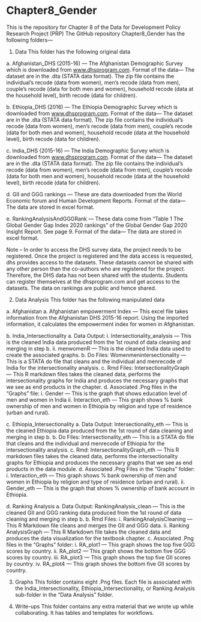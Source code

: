 # Chapter8_Gender
This is the repository for Chapter 8 of the Data for Development Policy Research Project (PRP) 
The GitHub repository Chapter8_Gender has the following folders—

1.	Data 
This folder has the following original data

a.	Afghanistan_DHS (2015-16) — The Afghanistan Demographic Survey which is downloaded from www.dhsprogram.com.
Format of the data—
The dataset are in the .dta (STATA data format). The zip file contains the individual’s recode (data from women), men’s recode (data from men), couple’s recode (data for both men and women), household recode (data at the household level), birth recode (data for children).

b.	Ethiopia_DHS (2016) — The Ethiopia Demographic Survey which is downloaded from www.dhsprogram.com.
Format of the data—
The dataset are in the .dta (STATA data format). The zip file contains the individual’s recode (data from women), men’s recode (data from men), couple’s recode (data for both men and women), household recode (data at the household level), birth recode (data for children).

c.	India_DHS (2015-16) — The India Demographic Survey which is downloaded from www.dhsprogram.com.
Format of the data—
The dataset are in the .dta (STATA data format). The zip file contains the individual’s recode (data from women), men’s recode (data from men), couple’s recode (data for both men and women), household recode (data at the household level), birth recode (data for children).

d.	GII and GGG rankings — These are data downloaded from the World Economic forum and Human Development Reports.
Format of the data—
The data are stored in excel format.

e.	RankingAnalysisAndGGGRank — These data come from “Table 1 The Global Gender Gap Index 2020 rankings” of the Global Gender Gap 2020 Insight Report. See page 9.
Format of the data—
The data are stored in excel format. 

Note – In order to access the DHS survey data, the project needs to be registered. Once the project is registered and the data access is requested, dhs provides access to the datasets. These datasets cannot be shared with any other person than the co-authors who are registered for the project. Therefore, the DHS data has not been shared with the students. Students can register themselves at the dhsprogram.com and get access to the datasets. The data on rankings are public and hence shared.

2.	Data Analysis
This folder has the following manipulated data 

a.	Afghanistan
a.	Afghanistan empowerment Index — This excel file takes information from the Afghanistan DHS 2015-16 report. Using the imported information, it calculates the empowerment index for women in Afghanistan.
 
b.	India_Intersectionality
a.	Data Output: 
i.	Intersectionality_analysis — This is the cleaned India data produced from the 1st round of data cleaning and merging in step b.
ii.	menwomenR — This is the cleaned India data used to create the associated graphs. 
b.	Do Files: Womenmenintersectionality — This is a STATA do file that cleans and the individual and menrecode of India for the intersectionality analysis.
c.	Rmd Files: IntersectionalityGraph — This R markdown files takes the cleaned data, performs the intersectionality graphs for India and produces the necessary graphs that we see as end products in the chapter.
d.	Associated .Png files in the “Graphs” file:
i.	Gender — This is the graph that shows education level of men and women in India
ii.	Interaction_eth — This graph shows % bank ownership of men and women in Ethiopia by religion and type of residence (urban and rural).

c.	Ethiopia_Intersectionality
a.	Data Output: Intersectionality_eth — This is the cleaned Ethiopia data produced from the 1st round of data cleaning and merging in step b.
b.	Do Files: Intersectionality_eth — This is a STATA do file that cleans and the individual and menrecode of Ethiopia for the intersectionality analysis.
c.	Rmd: IntersectionalityGraph_eth — This R markdown files takes the cleaned data, performs the intersectionality graphs for Ethiopia and produces the necessary graphs that we see as end products in the data module.
d.	Associated .Png Files in the “Graphs” folder: 
i.	Interaction_eth — This graph shows % bank ownership of men and women in Ethiopia by religion and type of residence (urban and rural).
ii.	Gender_eth — This is the graph that shows % ownership of bank account in Ethiopia.

d.	Ranking Analysis
a.	Data Output: RankingAnalysis_clean — This is the cleaned GII and GGG ranking data produced from the 1st round of data cleaning and merging in step b.
b.	Rmd Files: 
i.	RankingAnalysisCleaning — This R Markdown file cleans and merges the GII and GGG data.
ii.	Ranking AnalysisGraph — This R Markdown file takes the cleaned data and produces the data visualization for the textbook chapter.
c.	Associated .Png files in the “Graphs” folder:
i.	RA_plot1 — This graph shows the top five GGG scores by country. 
ii.	RA_plot2 — This graph shows the bottom five GGG scores by country.
iii.	RA_plot3 — This graph shows the top five GII scores by country.
iv.	RA_plot4 — This graph shows the bottom five GII scores by country. 

3.	Graphs
This folder contains eight .Png files. Each file is associated with the India_Intersectionality, Ethiopia_Intersectionality, or Ranking Analysis sub-folder in the “Data Analysis” folder.  

4.	Write-ups 
This folder contains any extra material that we wrote up while collaborating. It has tables and templates for workflows.









